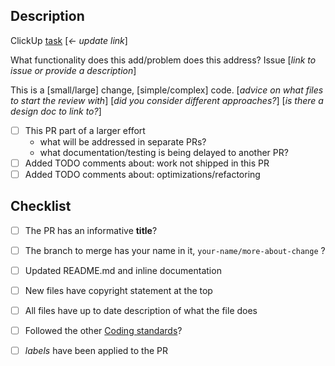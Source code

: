 ## Description
ClickUp [task]() [_<- update link_]

What functionality does this add/problem does this address?
Issue  [_link to issue or provide a description_]

This is a [small/large] change, [simple/complex] code.
[_advice on what files to start the review with_]
[_did you consider different approaches?_] [_is there a design doc to link to?_]

- [ ] This PR part of a larger effort
  - what will be addressed in separate PRs?
  - what documentation/testing is being delayed to another PR?
- [ ] Added TODO comments about: work not shipped in this PR
- [ ] Added TODO comments about: optimizations/refactoring

## Checklist
- [ ] The PR has an informative **title**?
- [ ] The branch to merge has your name in it, `your-name/more-about-change` ?
- [ ] Updated README.md and inline documentation
- [ ] New files have copyright statement at the top
- [ ] All files have up to date description of what the file does 
- [ ] Followed the other [Coding standards](https://github.com/predictionmachine/pm-coding-template#code-contents)?
- [ ] *labels* have been applied to the PR


